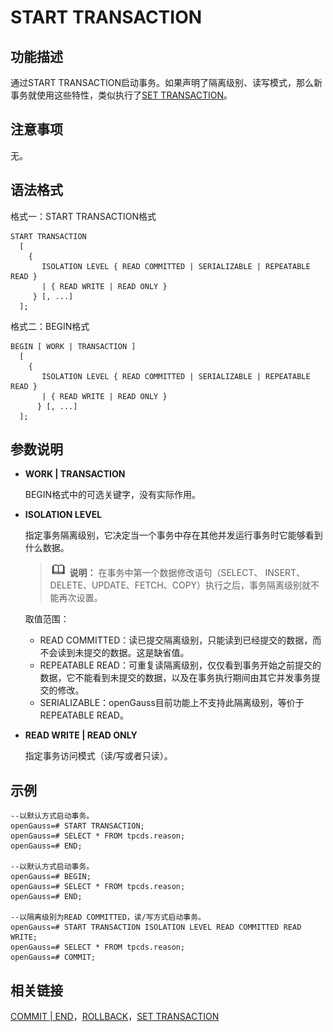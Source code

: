 # START TRANSACTION<a name="ZH-CN_TOPIC_0242370656"></a>

## 功能描述<a name="zh-cn_topic_0237122192_zh-cn_topic_0059777519_s7c3a854297a0489db05671ba82a741a8"></a>

通过START TRANSACTION启动事务。如果声明了隔离级别、读写模式，那么新事务就使用这些特性，类似执行了[SET TRANSACTION](SET-TRANSACTION.md)。

## 注意事项<a name="zh-cn_topic_0237122192_zh-cn_topic_0059777519_s979f52c7c24646079e674d30c683c436"></a>

无。

## 语法格式<a name="zh-cn_topic_0237122192_zh-cn_topic_0059777519_s6726d34599a04c99b2d48c6da3e542c5"></a>

格式一：START TRANSACTION格式

```
START TRANSACTION
  [
    {
       ISOLATION LEVEL { READ COMMITTED | SERIALIZABLE | REPEATABLE READ }
       | { READ WRITE | READ ONLY }
     } [, ...]
  ];
```

格式二：BEGIN格式

```
BEGIN [ WORK | TRANSACTION ]
  [
    {
       ISOLATION LEVEL { READ COMMITTED | SERIALIZABLE | REPEATABLE READ }
       | { READ WRITE | READ ONLY }
      } [, ...]
  ];
```

## 参数说明<a name="zh-cn_topic_0237122192_zh-cn_topic_0059777519_s664d0d0976d247e1a670c733cb6d6304"></a>

-   **WORK | TRANSACTION**

    BEGIN格式中的可选关键字，没有实际作用。

-   **ISOLATION LEVEL**

    指定事务隔离级别，它决定当一个事务中存在其他并发运行事务时它能够看到什么数据。

    >![](public_sys-resources/icon-note.png) **说明：**
    >在事务中第一个数据修改语句（SELECT、 INSERT、DELETE、UPDATE、FETCH、COPY）执行之后，事务隔离级别就不能再次设置。

    取值范围：

    -   READ COMMITTED：读已提交隔离级别，只能读到已经提交的数据，而不会读到未提交的数据。这是缺省值。
    -   REPEATABLE READ：可重复读隔离级别，仅仅看到事务开始之前提交的数据，它不能看到未提交的数据，以及在事务执行期间由其它并发事务提交的修改。
    -   SERIALIZABLE：openGauss目前功能上不支持此隔离级别，等价于REPEATABLE READ。

-   **READ WRITE | READ ONLY**

    指定事务访问模式（读/写或者只读）。


## 示例<a name="zh-cn_topic_0237122192_zh-cn_topic_0059777519_s8c971e0651d14f0a96a3e8c8c3e4c4de"></a>

```
--以默认方式启动事务。
openGauss=# START TRANSACTION;
openGauss=# SELECT * FROM tpcds.reason;
openGauss=# END;

--以默认方式启动事务。
openGauss=# BEGIN;
openGauss=# SELECT * FROM tpcds.reason;
openGauss=# END;

--以隔离级别为READ COMMITTED，读/写方式启动事务。
openGauss=# START TRANSACTION ISOLATION LEVEL READ COMMITTED READ WRITE;
openGauss=# SELECT * FROM tpcds.reason;
openGauss=# COMMIT;
```

## 相关链接<a name="zh-cn_topic_0237122192_zh-cn_topic_0059777519_s144c0965b0ba447e9d3a73dd5dac1aad"></a>

[COMMIT | END](COMMIT-END.md)，[ROLLBACK](ROLLBACK.md)，[SET TRANSACTION](SET-TRANSACTION.md)

